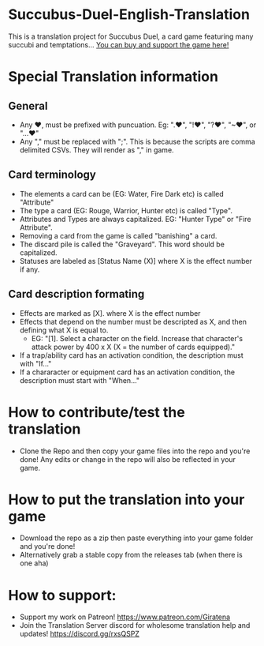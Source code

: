 # Succubus-Duel-English-Translation
This is a translation project for Succubus Duel, a card game featuring many succubi and temptations...
[You can buy and support the game here!](https://www.dlsite.com/maniax/work/=/product_id/RJ01149693.html)
# Special Translation information
## General
- Any ❤, must be prefixed with puncuation. Eg: ".❤", "!❤", "?❤", "~❤", or "...❤" 
- Any "," must be replaced with ";". This is because the scripts are comma delimited CSVs. They will render as "," in game.

## Card terminology
- The elements a card can be (EG: Water, Fire Dark etc) is called "Attribute"
- The type a card (EG: Rouge, Warrior, Hunter etc) is called "Type".
- Attributes and Types are always capitalized. EG: "Hunter Type" or "Fire Attribute".
- Removing a card from the game is called "banishing" a card.
- The discard pile is called the "Graveyard". This word should be capitalized.
- Statuses are labeled as [Status Name (X)] where X is the effect number if any.

## Card description formating
-  Effects are marked as [X]. where X is the effect number
-  Effects that depend on the number must be descripted as X, and then defining what X is equal to.
   - EG: "[1]. Select a character on the field. Increase that character's attack power by 400 x X (X = the number of cards equipped)."
- If a trap/ability card has an activation condition, the description must with "If..."
- If a chararacter or equipment card has an activation condition, the description must start with "When..."

# How to contribute/test the translation
- Clone the Repo and then copy your game files into the repo and you're done! Any edits or change in the repo will also be reflected in your game.

# How to put the translation into your game
- Download the repo as a zip then paste everything into your game folder and you're done!
- Alternatively grab a stable copy from the releases tab (when there is one aha)

 # How to support:
 - Support my work on Patreon! https://www.patreon.com/Giratena
 - Join the Translation Server discord for wholesome translation help and updates! https://discord.gg/rxsQSPZ
